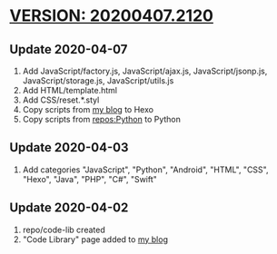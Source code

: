 # [VERSION: 20200407.2120](//github.com/jinyaoMa/code-lib)

## Update 2020-04-07
1. Add JavaScript/factory.js, JavaScript/ajax.js, JavaScript/jsonp.js, JavaScript/storage.js, JavaScript/utils.js
3. Add HTML/template.html
4. Add CSS/reset.*.styl
5. Copy scripts from [my blog](//ma-jinyao.cn) to Hexo
6. Copy scripts from [repos:Python](//github.com/jinyaoMa/Python) to Python

## Update 2020-04-03
1. Add categories "JavaScript", "Python", "Android", "HTML", "CSS", "Hexo", "Java", "PHP", "C#", "Swift"

## Update 2020-04-02
1. repo/code-lib created
2. "Code Library" page added to [my blog](//ma-jinyao.cn)
